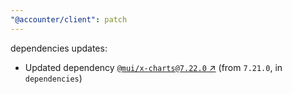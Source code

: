 ```yaml
---
"@accounter/client": patch
---
```

dependencies updates:
  - Updated dependency [`@mui/x-charts@7.22.0` ↗︎](https://www.npmjs.com/package/@mui/x-charts/v/7.22.0) (from `7.21.0`, in `dependencies`)
